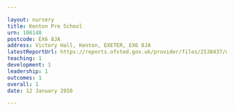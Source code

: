 ```yaml
---

layout: nursery
title: Kenton Pre School
urn: 106148
postcode: EX6 8JA
address: Victory Hall, Kenton, EXETER, EX6 8JA
latestReportUrl: https://reports.ofsted.gov.uk/provider/files/2538437/urn/106148.pdf
teaching: 1
development: 1
leadership: 1
outcomes: 1
overall: 1
date: 12 January 2016

---
```

